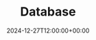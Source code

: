 ---
weight: 10000
title: "Database"
description: "Your Global Directory of Higher Education Institutions"
icon: database
date: 2024-12-27T12:00:00+00:00
---
